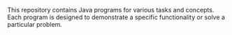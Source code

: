 This repository contains Java programs for various tasks and concepts. Each program is designed to demonstrate a specific functionality or solve a particular problem.
